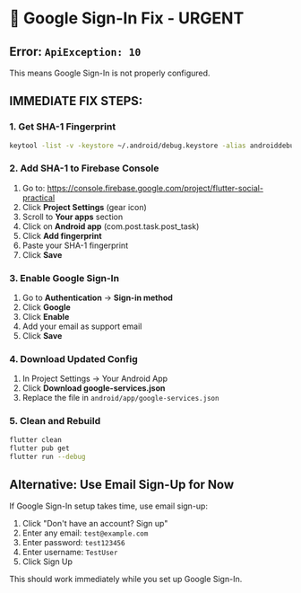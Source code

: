 # 🔧 Google Sign-In Fix - URGENT

## Error: `ApiException: 10`
This means Google Sign-In is not properly configured.

## IMMEDIATE FIX STEPS:

### 1. Get SHA-1 Fingerprint
```bash
keytool -list -v -keystore ~/.android/debug.keystore -alias androiddebugkey -storepass android -keypass android
```

### 2. Add SHA-1 to Firebase Console
1. Go to: https://console.firebase.google.com/project/flutter-social-practical
2. Click **Project Settings** (gear icon)
3. Scroll to **Your apps** section
4. Click on **Android app** (com.post.task.post_task)
5. Click **Add fingerprint**
6. Paste your SHA-1 fingerprint
7. Click **Save**

### 3. Enable Google Sign-In
1. Go to **Authentication** → **Sign-in method**
2. Click **Google**
3. Click **Enable**
4. Add your email as support email
5. Click **Save**

### 4. Download Updated Config
1. In Project Settings → Your Android App
2. Click **Download google-services.json**
3. Replace the file in `android/app/google-services.json`

### 5. Clean and Rebuild
```bash
flutter clean
flutter pub get
flutter run --debug
```

## Alternative: Use Email Sign-Up for Now

If Google Sign-In setup takes time, use email sign-up:
1. Click "Don't have an account? Sign up"
2. Enter any email: `test@example.com`
3. Enter password: `test123456`
4. Enter username: `TestUser`
5. Click Sign Up

This should work immediately while you set up Google Sign-In.